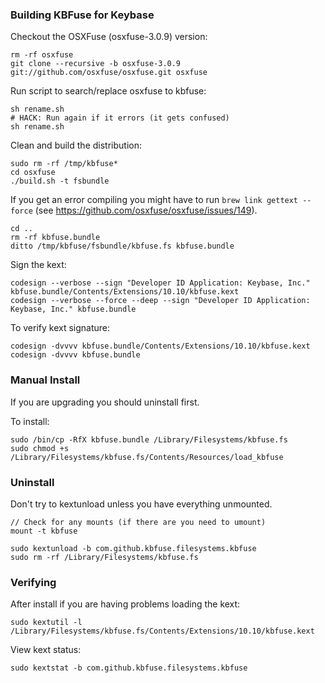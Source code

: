 ### Building KBFuse for Keybase

Checkout the OSXFuse (osxfuse-3.0.9) version:

    rm -rf osxfuse
    git clone --recursive -b osxfuse-3.0.9 git://github.com/osxfuse/osxfuse.git osxfuse

Run script to search/replace osxfuse to kbfuse:

    sh rename.sh
    # HACK: Run again if it errors (it gets confused)
    sh rename.sh

Clean and build the distribution:

    sudo rm -rf /tmp/kbfuse*
    cd osxfuse
    ./build.sh -t fsbundle

If you get an error compiling you might have to run `brew link gettext --force` (see https://github.com/osxfuse/osxfuse/issues/149).

    cd ..
    rm -rf kbfuse.bundle
    ditto /tmp/kbfuse/fsbundle/kbfuse.fs kbfuse.bundle

Sign the kext:

    codesign --verbose --sign "Developer ID Application: Keybase, Inc." kbfuse.bundle/Contents/Extensions/10.10/kbfuse.kext
    codesign --verbose --force --deep --sign "Developer ID Application: Keybase, Inc." kbfuse.bundle

To verify kext signature:

    codesign -dvvvv kbfuse.bundle/Contents/Extensions/10.10/kbfuse.kext
    codesign -dvvvv kbfuse.bundle

### Manual Install

If you are upgrading you should uninstall first.

To install:

    sudo /bin/cp -RfX kbfuse.bundle /Library/Filesystems/kbfuse.fs
    sudo chmod +s /Library/Filesystems/kbfuse.fs/Contents/Resources/load_kbfuse

### Uninstall

Don't try to kextunload unless you have everything unmounted.

    // Check for any mounts (if there are you need to umount)
    mount -t kbfuse

    sudo kextunload -b com.github.kbfuse.filesystems.kbfuse
    sudo rm -rf /Library/Filesystems/kbfuse.fs

### Verifying

After install if you are having problems loading the kext:

    sudo kextutil -l /Library/Filesystems/kbfuse.fs/Contents/Extensions/10.10/kbfuse.kext

View kext status:

    sudo kextstat -b com.github.kbfuse.filesystems.kbfuse
